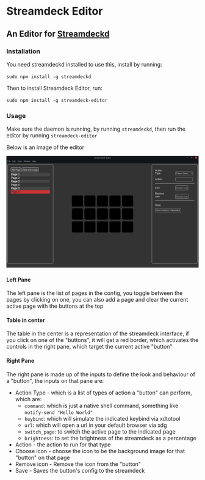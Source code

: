 # Streamdeck Editor
## An Editor for [Streamdeckd](https://npmjs.com/package/streamdeckd)

### Installation

You need streamdeckd installed to use this, install by running:

`sudo npm install -g streamdeckd`

Then to install Streamdeck Editor, run:

`sudo npm install -g streamdeck-editor`

### Usage

Make sure the daemon is running, by running `streamdeckd`, then run the editor by running `streamdeck-editor`

Below is an image of the editor

![Editor](docs/editor.png)

#### Left Pane

The left pane is the list of pages in the config, you toggle between the pages by clicking on one,
you can also add a page and clear the current active page with the buttons at the top

#### Table in center 

The table in the center is a representation of the streamdeck interface, if you click on one of the "buttons",
it will get a red border, which activates the controls in the right pane, which target the current active "button"

#### Right Pane

The right pane is made up of the inputs to define the look and behaviour of a "button", the inputs on that pane are:

- Action Type - which is a list of types of action a "button" can perform, which are:
    - `command`: which is just a native shell command, something like `notify-send "Hello World"`
    - `keybind`: which will simulate the indicated keybind via xdtotool
    - `url`: which will open a url in your default browser via xdg
    - `switch_page`: to switch the active page to the indicated page
    - `brightness`: to set the brightness of the streamdeck as a percentage
- Action - the action to run for that type
- Choose icon - choose the icon to be the background image for that "button" on that page
- Remove icon - Remove the icon from the "button"
- Save - Saves the button's config to the streamdeck